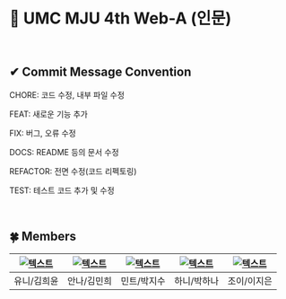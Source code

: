 # 💚 UMC MJU 4th Web-A (인문)
<br>

## ✔ Commit Message Convention
CHORE: 코드 수정, 내부 파일 수정

FEAT: 새로운 기능 추가

FIX: 버그, 오류 수정

DOCS: README 등의 문서 수정

REFACTOR: 전면 수정(코드 리펙토링)

TEST: 테스트 코드 추가 및 수정

<br>

## 🍀 Members
| [![텍스트](https://avatars.githubusercontent.com/u/99259398?v=4)](https://github.com/heeyoonjik) | [![텍스트](https://user-images.githubusercontent.com/90022940/196232855-d90008b1-efd7-4ef4-9d37-43f81ea0280f.png)](https://github.com/heehminh) | [![텍스트](https://user-images.githubusercontent.com/90022940/196228557-6a6f35a7-dd23-4653-97ed-f1572c1a1ee5.jpg)](https://github.com/jisupark123) | [![텍스트](https://user-images.githubusercontent.com/90022940/196233863-9a94739e-73ec-4fca-973d-cf77413328ad.png)](https://github.com/psyeon1120) | [![텍스트](https://user-images.githubusercontent.com/90022940/196234223-3be87723-7f1e-4198-8ee0-cd2f3a9daff9.jpg)](https://github.com/ijieun) |
|:---:|:---:|:---:|:---:|:---:|
| 유니/김희윤 | 안나/김민희 | 민트/박지수 | 하니/박하나 | 조이/이지은 |

